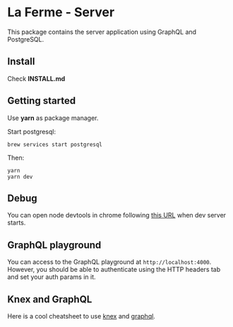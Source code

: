 # La Ferme - Server

This package contains the server application using GraphQL and PostgreSQL.

## Install

Check **INSTALL.md**

## Getting started

Use **yarn** as package manager.

Start postgresql:

```
brew services start postgresql
```

Then:

```
yarn
yarn dev
```

## Debug

You can open node devtools in chrome following [this URL](chrome://inspect/#devices) when dev server starts.

## GraphQL playground

You can access to the GraphQL playground at `http://localhost:4000`. However, you should be able to authenticate using the HTTP headers tab and set your auth params in it.

## Knex and GraphQL

Here is a cool cheatsheet to use [knex](https://devhints.io/knex) and [graphql](https://devhints.io/graphql).
